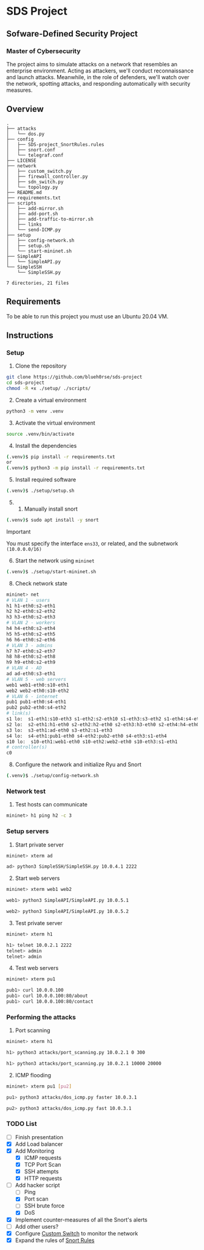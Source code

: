 # SDS Project

## Sofware-Defined Security Project

### Master of Cybersecurity

The project aims to simulate attacks on a network that resembles an enterprise environment. Acting as attackers, we'll conduct reconnaissance and launch attacks. Meanwhile, in the role of defenders, we'll watch over the network, spotting attacks, and responding automatically with security measures.

## Overview

```
.
├── attacks
│   └── dos.py
├── config
│   ├── SDS-project_SnortRules.rules
│   ├── snort.conf
│   └── telegraf.conf
├── LICENSE
├── network
│   ├── custom_switch.py
│   ├── firewall_controller.py
│   ├── sdn_switch.py
│   └── topology.py
├── README.md
├── requirements.txt
├── scripts
│   ├── add-mirror.sh
│   ├── add-port.sh
│   ├── add-traffic-to-mirror.sh
│   ├── links
│   └── send-ICMP.py
├── setup
│   ├── config-network.sh
│   ├── setup.sh
│   └── start-mininet.sh
├── SimpleAPI
│   └── SimpleAPI.py
└── SimpleSSH
    └── SimpleSSH.py

7 directories, 21 files
```

## Requirements

To be able to run this project you must use an Ubuntu 20.04 VM.

## Instructions

### Setup

1. Clone the repository

```bash
git clone https://github.com/blueh0rse/sds-project
cd sds-project
chmod -R +x ./setup/ ./scripts/
```

2. Create a virtual environment

```bash
python3 -m venv .venv
```

3. Activate the virtual environment

```bash
source .venv/bin/activate
```

4. Install the dependencies

```bash
(.venv)$ pip install -r requirements.txt
or
(.venv)$ python3 -m pip install -r requirements.txt
```

5. Install required software

```bash
(.venv)$ ./setup/setup.sh
```

5. 1. Manually install snort

```bash
(.venv)$ sudo apt install -y snort
```
> [!Important]
> You must specify the interface `ens33`, or related, and the subnetwork `(10.0.0.0/16)`

6. Start the network using `mininet`

```bash
(.venv)$ ./setup/start-mininet.sh
```

8. Check network state

```bash
mininet> net
# VLAN 1 - users
h1 h1-eth0:s2-eth1
h2 h2-eth0:s2-eth2
h3 h3-eth0:s2-eth3
# VLAN 2 - workers
h4 h4-eth0:s2-eth4
h5 h5-eth0:s2-eth5
h6 h6-eth0:s2-eth6
# VLAN 3 - admins
h7 h7-eth0:s2-eth7
h8 h8-eth0:s2-eth8
h9 h9-eth0:s2-eth9
# VLAN 4 - AD
ad ad-eth0:s3-eth1
# VLAN 5 - web servers
web1 web1-eth0:s10-eth1
web2 web2-eth0:s10-eth2
# VLAN 6 - internet
pub1 pub1-eth0:s4-eth1
pub2 pub2-eth0:s4-eth2
# link(s)
s1 lo:  s1-eth1:s10-eth3 s1-eth2:s2-eth10 s1-eth3:s3-eth2 s1-eth4:s4-eth3
s2 lo:  s2-eth1:h1-eth0 s2-eth2:h2-eth0 s2-eth3:h3-eth0 s2-eth4:h4-eth0 s2-eth5:h5-eth0 s2-eth6:h6-eth0 s2-eth7:h7-eth0 s2-eth8:h8-eth0 s2-eth9:h9-eth0 s2-eth10:s1-eth2
s3 lo:  s3-eth1:ad-eth0 s3-eth2:s1-eth3
s4 lo:  s4-eth1:pub1-eth0 s4-eth2:pub2-eth0 s4-eth3:s1-eth4
s10 lo:  s10-eth1:web1-eth0 s10-eth2:web2-eth0 s10-eth3:s1-eth1
# controller(s)
c0
```

8. Configure the network and initialize Ryu and Snort

```bash
(.venv)$ ./setup/config-network.sh
```

### Network test

1. Test hosts can communicate

```bash
mininet> h1 ping h2 -c 3
```

### Setup servers

1. Start private server

```bash
mininet> xterm ad
```
```bash
ad> python3 SimpleSSH/SimpleSSH.py 10.0.4.1 2222
```

2. Start web servers

```bash
mininet> xterm web1 web2
```

```bash
web1> python3 SimpleAPI/SimpleAPI.py 10.0.5.1
```

```bash
web2> python3 SimpleAPI/SimpleAPI.py 10.0.5.2
```

3. Test private server

```bash
mininet> xterm h1
```

```bash
h1> telnet 10.0.2.1 2222
telnet> admin
telnet> admin
```

4. Test web servers

```bash
mininet> xterm pu1
```

```bash
pub1> curl 10.0.0.100
pub1> curl 10.0.0.100:80/about
pub1> curl 10.0.0.100:80/contact
```

### Performing the attacks

1. Port scanning

```bash
mininet> xterm h1
```

```bash
h1> python3 attacks/port_scanning.py 10.0.2.1 0 300
```
```bash
h1> python3 attacks/port_scanning.py 10.0.2.1 10000 20000
```

2. ICMP flooding
```bash
mininet> xterm pu1 [pu2]
```

```bash
pu1> python3 attacks/dos_icmp.py faster 10.0.3.1
```

```bash
pu2> python3 attacks/dos_icmp.py fast 10.0.3.1
```


### TODO List

- [ ] Finish presentation
- [x] Add Load balancer
- [x] Add Monitoring
    - [x] ICMP requests
    - [x] TCP Port Scan
    - [x] SSH attempts
    - [x] HTTP requests
- [ ] Add hacker script
    - [ ] Ping
    - [x] Port scan
    - [ ] SSH brute force
    - [x] DoS
- [x] Implement counter-measures of all the Snort's alerts
- [ ] Add other users?
- [x] Configure [Custom Switch](/network/custom_switch.py) to monitor the network
- [x] Expand the rules of [Snort Rules](/config/SDS-project_SnortRules.rules)
